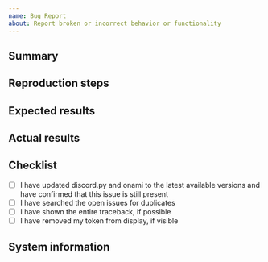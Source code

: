 ```yaml
---
name: Bug Report
about: Report broken or incorrect behavior or functionality
---
```


## Summary

<!-- A summary of your bug report -->

## Reproduction steps

<!-- Under what conditions does this bug occur? Is there a consistent method to reproduce the bug, and if so - what is it? If code is used in the reproduction process, please produce it here. -->

## Expected results

<!-- What you expected to occur as a result of your reproduction steps -->

## Actual results

<!-- What actually occurred as a result of your reproduction steps - i.e., the broken/incorrect behavior. -->

## Checklist

<!-- To check a box, place an x in the box (with no spaces), like so: [x] -->

- [ ] I have updated discord.py and onami to the latest available versions and have confirmed that this issue is still present
- [ ] I have searched the open issues for duplicates
- [ ] I have shown the entire traceback, if possible
- [ ] I have removed my token from display, if visible

## System information

<!-- Post information both about your onami AND discord.py version here -->
<!-- You can get information about discord.py by running `python -m discord -v` -->
<!-- You can get your onami version by running `pip show onami` -->
